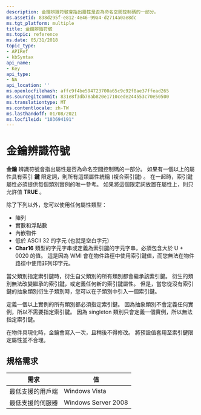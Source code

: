 ```yaml
---
description: 金鑰辨識符號會指出屬性是否為命名空間控制碼的一部分。
ms.assetid: 838d295f-e812-4e46-99a4-d2714a0ae8dc
ms.tgt_platform: multiple
title: 金鑰辨識符號
ms.topic: reference
ms.date: 05/31/2018
topic_type:
- APIRef
- kbSyntax
api_name:
- Key
api_type:
- NA
api_location: ''
ms.openlocfilehash: affc9f4be594723700a65c9c92f8ae37ffead265
ms.sourcegitcommit: 831e8f3db78ab820e1710cede244553c70e50500
ms.translationtype: MT
ms.contentlocale: zh-TW
ms.lasthandoff: 01/08/2021
ms.locfileid: "103694191"
---
```

# <a name="key-qualifier"></a>金鑰辨識符號

**金鑰** 辨識符號會指出屬性是否為命名空間控制碼的一部分。 如果有一個以上的屬性具有索引 **鍵** 限定詞，則所有這類屬性統稱 (複合索引鍵) 。 在一起時，索引鍵屬性必須提供每個類別實例的唯一參考。 如果將這個限定詞放置在屬性上，則只允許值 **TRUE** 。

除了下列以外，您可以使用任何屬性類型：

-   陣列
-   實數和浮點數
-   內嵌物件
-   低於 ASCII 32 的字元 (也就是空白字元) 
-   **Char16** 類型的字元字串或定義為索引鍵的字元字串，必須包含大於 U + 0020 的值。 這是因為 WMI 會在物件路徑中使用索引鍵值，而您無法在物件路徑中使用非列印字元。

當父類別指定索引鍵時，衍生自父類別的所有類別都會繼承該索引鍵。 衍生的類別無法改變繼承的索引鍵，或定義任何新的索引鍵屬性。 但是，當您從沒有索引鍵的抽象類別衍生子類別時，您可以在子類別中引入一個索引鍵。

定義一個以上實例的所有類別都必須指定索引鍵。 因為抽象類別不會定義任何實例，所以不需要指定索引鍵。 因為 singleton 類別只會定義一個實例，所以無法指定索引鍵。

在物件具現化時，金鑰會寫入一次，且稍後不得修改。 將預設值套用至索引鍵限定屬性並不合理。

## <a name="requirements"></a>規格需求



| 需求 | 值 |
|-------------------------------------|--------------------------------|
| 最低支援的用戶端<br/> | Windows Vista<br/>       |
| 最低支援的伺服器<br/> | Windows Server 2008<br/> |



 

 




